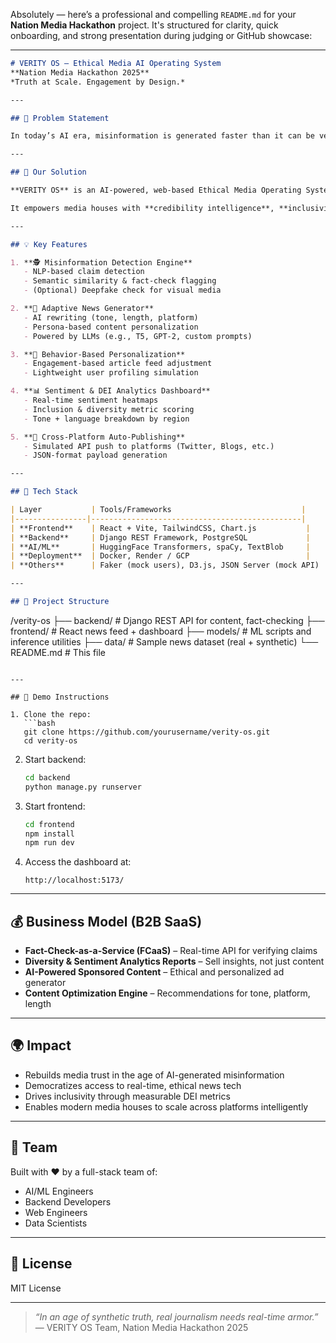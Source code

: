 Absolutely — here’s a professional and compelling `README.md` for your **Nation Media Hackathon** project. It's structured for clarity, quick onboarding, and strong presentation during judging or GitHub showcase:

---

```markdown
# VERITY OS — Ethical Media AI Operating System  
**Nation Media Hackathon 2025**  
*Truth at Scale. Engagement by Design.*

---

## 🧠 Problem Statement

In today’s AI era, misinformation is generated faster than it can be verified. Deepfakes, synthetic articles, and hyper-targeted propaganda are eroding public trust in media. Meanwhile, traditional newsrooms struggle to engage diverse, modern audiences across fragmented platforms.

---

## 🎯 Our Solution

**VERITY OS** is an AI-powered, web-based Ethical Media Operating System designed to detect misinformation in real-time, generate adaptive news content, and deploy immersive, personalized media across platforms.

It empowers media houses with **credibility intelligence**, **inclusivity analytics**, and **automated publishing**—bridging journalistic ethics with digital innovation.

---

## 💡 Key Features

1. **🕵️ Misinformation Detection Engine**  
   - NLP-based claim detection  
   - Semantic similarity & fact-check flagging  
   - (Optional) Deepfake check for visual media

2. **📝 Adaptive News Generator**  
   - AI rewriting (tone, length, platform)  
   - Persona-based content personalization  
   - Powered by LLMs (e.g., T5, GPT-2, custom prompts)

3. **🧠 Behavior-Based Personalization**  
   - Engagement-based article feed adjustment  
   - Lightweight user profiling simulation  

4. **📊 Sentiment & DEI Analytics Dashboard**  
   - Real-time sentiment heatmaps  
   - Inclusion & diversity metric scoring  
   - Tone + language breakdown by region

5. **🚀 Cross-Platform Auto-Publishing**  
   - Simulated API push to platforms (Twitter, Blogs, etc.)  
   - JSON-format payload generation

---

## 🧱 Tech Stack

| Layer           | Tools/Frameworks                             |
|----------------|-----------------------------------------------|
| **Frontend**    | React + Vite, TailwindCSS, Chart.js           |
| **Backend**     | Django REST Framework, PostgreSQL             |
| **AI/ML**       | HuggingFace Transformers, spaCy, TextBlob     |
| **Deployment**  | Docker, Render / GCP                          |
| **Others**      | Faker (mock users), D3.js, JSON Server (mock API)

---

## 📂 Project Structure

```

/verity-os
├── backend/              # Django REST API for content, fact-checking
├── frontend/             # React news feed + dashboard
├── models/               # ML scripts and inference utilities
├── data/                 # Sample news dataset (real + synthetic)
└── README.md             # This file

````

---

## 🧪 Demo Instructions

1. Clone the repo:
   ```bash
   git clone https://github.com/yourusername/verity-os.git
   cd verity-os
````

2. Start backend:

   ```bash
   cd backend
   python manage.py runserver
   ```

3. Start frontend:

   ```bash
   cd frontend
   npm install
   npm run dev
   ```

4. Access the dashboard at:

   ```
   http://localhost:5173/
   ```

---

## 💰 Business Model (B2B SaaS)

* **Fact-Check-as-a-Service (FCaaS)** – Real-time API for verifying claims
* **Diversity & Sentiment Analytics Reports** – Sell insights, not just content
* **AI-Powered Sponsored Content** – Ethical and personalized ad generator
* **Content Optimization Engine** – Recommendations for tone, platform, length

---

## 🌍 Impact

* Rebuilds media trust in the age of AI-generated misinformation
* Democratizes access to real-time, ethical news tech
* Drives inclusivity through measurable DEI metrics
* Enables modern media houses to scale across platforms intelligently

---

## 👥 Team

Built with ❤️ by a full-stack team of:

* AI/ML Engineers
* Backend Developers
* Web Engineers
* Data Scientists

---

## 📜 License

MIT License

---

> *“In an age of synthetic truth, real journalism needs real-time armor.”*
> — VERITY OS Team, Nation Media Hackathon 2025
